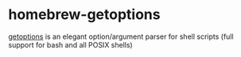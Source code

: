# homebrew-getoptions

[getoptions][getoptions] is an elegant option/argument parser for shell scripts (full support for bash and all POSIX shells)

[getoptions]: https://github.com/ko1nksm/getoptions

